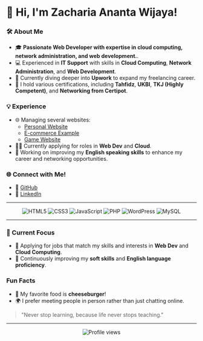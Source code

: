 # 👋 Hi, I'm Zacharia Ananta Wijaya!

### 🛠️ About Me

- 🎓 **Passionate Web Developer with expertise in cloud computing, network administration, and web development.**.
- 💻 Experienced in **IT Support** with skills in **Cloud Computing**, **Network Administration**, and **Web Development**.
- 🌱 Currently diving deeper into **Upwork** to expand my freelancing career.
- 📜 I hold various certifications, including **Tahfidz**, **UKBI**, **TKJ (Highly Competent)**, and **Networking from Certipot**.

### 💡 Experience

- 🌐 Managing several websites:
  - [Personal Website](http://zacharia.aboutcen.com)
  - [E-commerce Example](http://centralfreaks.com)
  - [Game Website](http://mygame.centralfreaks.com)
- 🧑‍💼 Currently applying for roles in **Web Dev** and **Cloud**.
- 📝 Working on improving my **English speaking skills** to enhance my career and networking opportunities.

### 🌐 Connect with Me!

- 🔗 [GitHub](https://github.com/kachenchaney/)
- 🔗 [LinkedIn](https://www.linkedin.com/in/zacharia-wijaya-373a51311/)

---

<div align="center">
    <img src="https://img.shields.io/badge/HTML5-E34F26?style=for-the-badge&logo=html5&logoColor=white" alt="HTML5"/>
    <img src="https://img.shields.io/badge/CSS3-1572B6?style=for-the-badge&logo=css3&logoColor=white" alt="CSS3"/>
    <img src="https://img.shields.io/badge/JavaScript-323330?style=for-the-badge&logo=javascript&logoColor=F7DF1E" alt="JavaScript"/>
    <img src="https://img.shields.io/badge/PHP-777BB4?style=for-the-badge&logo=php&logoColor=white" alt="PHP"/>
    <img src="https://img.shields.io/badge/WordPress-21759B?style=for-the-badge&logo=wordpress&logoColor=white" alt="WordPress"/>
    <img src="https://img.shields.io/badge/MySQL-4479A1?style=for-the-badge&logo=mysql&logoColor=white" alt="MySQL"/>
</div>

---

### 🎯 Current Focus

- 🚀 Applying for jobs that match my skills and interests in **Web Dev** and **Cloud Computing**.
- 💬 Continuously improving my **soft skills** and **English language proficiency**.

### Fun Facts

- 🍔 My favorite food is **cheeseburger**!
- 🌍 I prefer meeting people in person rather than just chatting online.

> "Never stop learning, because life never stops teaching."

---

<div align="center">
    <img src="https://komarev.com/ghpvc/?username=kachenchaney&color=blue" alt="Profile views"/>
</div>
